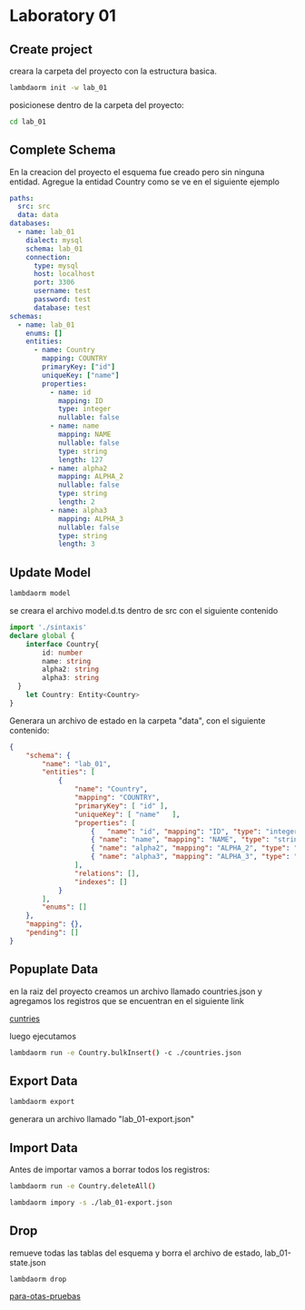 
# Laboratory 01

## Create project

creara la carpeta del proyecto con la estructura basica.

```sh
lambdaorm init -w lab_01
```

posicionese dentro de la carpeta del proyecto:

```sh
cd lab_01
```

## Complete Schema

En la creacion del proyecto el esquema fue creado pero sin ninguna entidad.
Agregue la entidad Country como se ve en el siguiente ejemplo

```yaml
paths:
  src: src
  data: data
databases:
  - name: lab_01
    dialect: mysql
    schema: lab_01
    connection:
      type: mysql
      host: localhost
      port: 3306
      username: test
      password: test
      database: test
schemas:
  - name: lab_01
    enums: []
    entities:
      - name: Country
        mapping: COUNTRY
        primaryKey: ["id"]
        uniqueKey: ["name"]
        properties:
          - name: id
            mapping: ID
            type: integer
            nullable: false
          - name: name
            mapping: NAME
            nullable: false
            type: string
            length: 127
          - name: alpha2
            mapping: ALPHA_2
            nullable: false
            type: string
            length: 2
          - name: alpha3
            mapping: ALPHA_3
            nullable: false
            type: string
            length: 3

```

## Update Model

```sh
lambdaorm model
```

se creara el archivo model.d.ts dentro de src con el siguiente contenido

```ts
import './sintaxis'
declare global {
	interface Country{
		id: number
		name: string
		alpha2: string
		alpha3: string
  }
	let Country: Entity<Country>
}
```

Generara un archivo de estado en la carpeta "data", con el siguiente contenido:

```json
{
	"schema": {
		"name": "lab_01",
		"entities": [
			{
				"name": "Country",
				"mapping": "COUNTRY",
				"primaryKey": [ "id" ],
				"uniqueKey": [ "name"	],
				"properties": [
					{	"name": "id", "mapping": "ID", "type": "integer", "nullable": false },
					{ "name": "name", "mapping": "NAME", "type": "string","length": 127, "nullable": false },
					{ "name": "alpha2", "mapping": "ALPHA_2", "type": "string", "length": 2, "nullable": false },
					{ "name": "alpha3", "mapping": "ALPHA_3", "type": "string", "length": 3, "nullable": false }
				],
				"relations": [],
				"indexes": []
			}
		],
		"enums": []
	},
	"mapping": {},
	"pending": []
}
```

## Popuplate Data

en la raiz del proyecto creamos un archivo llamado countries.json y agregamos los registros que se encuentran en el siguiente link

[cuntries](https://github.com/stefangabos/world_countries/blob/master/data/en/countries.json)

luego ejecutamos

```sh
lambdaorm run -e Country.bulkInsert() -c ./countries.json
```

## Export Data

```sh
lambdaorm export 
```

generara un archivo llamado  "lab_01-export.json"

## Import Data

Antes de importar vamos a borrar todos los registros:

```sh
lambdaorm run -e Country.deleteAll()
```

```sh
lambdaorm impory -s ./lab_01-export.json
```

## Drop

remueve todas las tablas del esquema y borra el archivo de estado, lab_01-state.json

```sh
lambdaorm drop
```

[para-otas-pruebas](https://github.com/mledoze/countries/blob/master/data/arg.topo.json)
